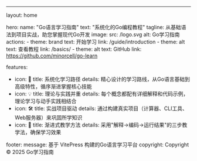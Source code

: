 ---
layout: home

hero:
  name: "Go语言学习指南"
  text: "系统化的Go编程教程"
  tagline: 从基础语法到项目实战，助您掌握现代Go开发
  image:
    src: /logo.svg
    alt: Go学习指南
  actions:
    - theme: brand
      text: 开始学习
      link: /guide/introduction
    - theme: alt
      text: 查看教程
      link: /basics/
    - theme: alt
      text: GitHub
      link: https://github.com/minorcell/go-learn

features:
  - icon: 📖
    title: 系统化学习路径
    details: 精心设计的学习路线，从Go语言基础到高级特性，循序渐进掌握核心技能
  - icon: 💡
    title: 理论与实践并重
    details: 每个概念都配有详细解释和代码示例，理论学习与动手实践相结合
  - icon: 🛠️
    title: 实战项目驱动
    details: 通过构建真实项目（计算器、CLI工具、Web服务器）来巩固所学知识
  - icon: 🎯
    title: 渐进式教学方法
    details: 采用"解释→编码→运行结果"的三步教学法，确保学习效果

footer:
  message: 基于 VitePress 构建的Go语言学习平台
  copyright: Copyright © 2025 Go学习指南